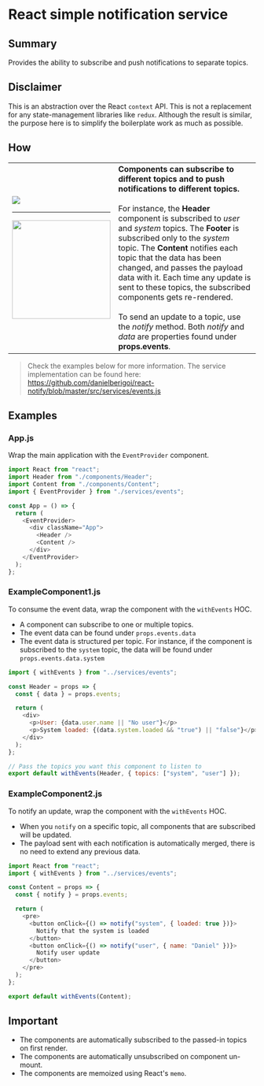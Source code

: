 # React simple notification service

## Summary

Provides the ability to subscribe and push notifications to separate topics.

## Disclaimer
This is an abstraction over the React `context` API. This is not a replacement for any state-management libraries like `redux`. Although the result is similar, the purpose here is to simplify the boilerplate work as much as possible.

## How
<table>
  <tr>
    <td><img src="https://s5.gifyu.com/images/Untitled-Diagram-1.png"/><hr/><img width="200px" src="https://s5.gifyu.com/images/Screen-Recording-2020-03-22-at-16.37.07.gif"/></td>
    <td><b>Components can subscribe to different topics and to push notifications to different topics.</b><br/><br/>For instance, the <b>Header</b> component is subscribed to <i>user</i> and <i>system</i> topics. The <b>Footer</b>
      is subscribed only to the <i>system</i> topic. The <b>Content</b> notifies each topic that the data has been changed, and passes the payload data with it. Each time any update is sent to these topics, the subscribed components gets re-rendered.
<br/><br/>To send an update to a topic, use the  <i>notify</i> method. Both <i>notify</i> and  <i>data</i> are properties found under <b>props.events</b>.<br/>
      
      
</td>
</tr>
</table>

> Check the examples below for more information. The service implementation can be found here: https://github.com/danielberigoi/react-notify/blob/master/src/services/events.js

## Examples

### App.js

Wrap the main application with the `EventProvider` component.

```javascript
import React from "react";
import Header from "./components/Header";
import Content from "./components/Content";
import { EventProvider } from "./services/events";

const App = () => {
  return (
    <EventProvider>
      <div className="App">
        <Header />
        <Content />
      </div>
    </EventProvider>
  );
};
```

### ExampleComponent1.js

To consume the event data, wrap the component with the `withEvents` HOC.

- A component can subscribe to one or multiple topics.
- The event data can be found under `props.events.data`
- The event data is structured per topic. For instance, if the component is subscribed to the `system` topic, the data will be found under `props.events.data.system`

```javascript
import { withEvents } from "../services/events";

const Header = props => {
  const { data } = props.events;

  return (
    <div>
      <p>User: {data.user.name || "No user"}</p>
      <p>System loaded: {(data.system.loaded && "true") || "false"}</p>
    </div>
  );
};

// Pass the topics you want this component to listen to
export default withEvents(Header, { topics: ["system", "user"] });
```

### ExampleComponent2.js

To notify an update, wrap the component with the `withEvents` HOC.

- When you `notify` on a specific topic, all components that are subscribed will be updated.
- The payload sent with each notification is automatically merged, there is no need to extend any previous data.

```javascript
import React from "react";
import { withEvents } from "../services/events";

const Content = props => {
  const { notify } = props.events;

  return (
    <pre>
      <button onClick={() => notify("system", { loaded: true })}>
        Notify that the system is loaded
      </button>
      <button onClick={() => notify("user", { name: "Daniel" })}>
        Notify user update
      </button>
    </pre>
  );
};

export default withEvents(Content);
```

## Important
- The components are automatically subscribed to the passed-in topics on first render.
- The components are automatically unsubscribed on component un-mount.
- The components are memoized using React's `memo`.

